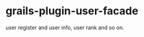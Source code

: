 grails-plugin-user-facade
=========================

user register and user info, user rank and so on.